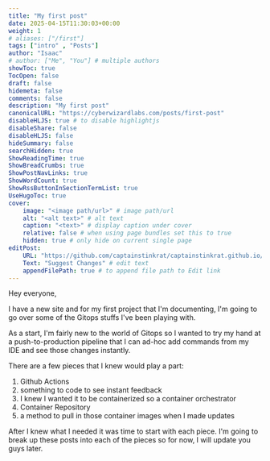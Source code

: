 ```yaml
---
title: "My first post"
date: 2025-04-15T11:30:03+00:00
weight: 1
# aliases: ["/first"]
tags: ["intro" , "Posts"]
author: "Isaac"
# author: ["Me", "You"] # multiple authors
showToc: true
TocOpen: false
draft: false
hidemeta: false
comments: false
description: "My first post"
canonicalURL: "https://cyberwizardlabs.com/posts/first-post"
disableHLJS: true # to disable highlightjs
disableShare: false
disableHLJS: false
hideSummary: false
searchHidden: true
ShowReadingTime: true
ShowBreadCrumbs: true
ShowPostNavLinks: true
ShowWordCount: true
ShowRssButtonInSectionTermList: true
UseHugoToc: true
cover:
    image: "<image path/url>" # image path/url
    alt: "<alt text>" # alt text
    caption: "<text>" # display caption under cover
    relative: false # when using page bundles set this to true
    hidden: true # only hide on current single page
editPost:
    URL: "https://github.com/captainstinkrat/captainstinkrat.github.io/content"
    Text: "Suggest Changes" # edit text
    appendFilePath: true # to append file path to Edit link
---
```

Hey everyone,

I have a new site and for my first project that I'm documenting, I'm going to go over some of the Gitops stuffs I've been playing with.

As a start, I'm fairly new to the world of Gitops so I wanted to try my hand at a push-to-production pipeline that I can ad-hoc add commands from my IDE and see those changes instantly.

There are a few pieces that I knew would play a part:
1) Github Actions
2) something to code to see instant feedback
3) I knew I wanted it to be containerized so a container orchestrator
4) Container Repository
5) a method to pull in those container images when I made updates

After I knew what I needed it was time to start with each piece. I'm going to break up these posts into each of the pieces so for now, I will update you guys later.